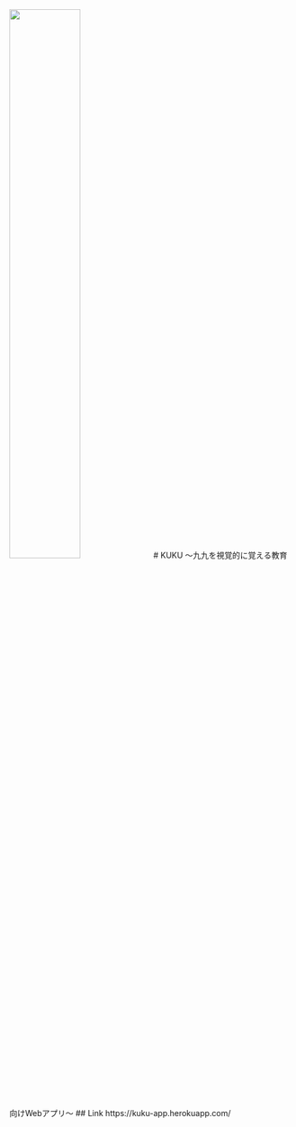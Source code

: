<img src="https://user-images.githubusercontent.com/67136466/166087357-6d2b873f-66d8-4513-9bdb-455e825e46de.svg" width="50%">
# KUKU ～九九を視覚的に覚える教育向けWebアプリ～
## Link
https://kuku-app.herokuapp.com/
